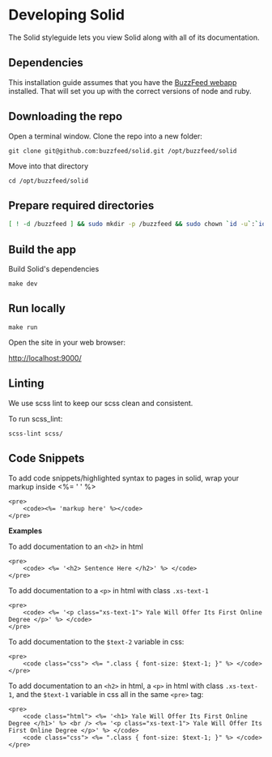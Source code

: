 # Developing Solid
The Solid styleguide lets you view Solid along with all of its documentation.

## Dependencies

This installation guide assumes that you have the [BuzzFeed webapp](https://github.com/buzzfeed/buzzfeed) installed. That will set you up with the correct versions of node and ruby.

## Downloading the repo

Open a terminal window. Clone the repo into a new folder:

`git clone git@github.com:buzzfeed/solid.git /opt/buzzfeed/solid`

Move into that directory

`cd /opt/buzzfeed/solid`

## Prepare required directories

```bash
[ ! -d /buzzfeed ] && sudo mkdir -p /buzzfeed && sudo chown `id -u`:`id -g` /buzzfeed
```

## Build the app

Build Solid's dependencies

`make dev`

## Run locally

`make run`

Open the site in your web browser:

<http://localhost:9000/>

## Linting

We use scss lint to keep our scss clean and consistent.

To run scss_lint:

`scss-lint scss/`

## Code Snippets

To add code snippets/highlighted syntax to pages in solid, wrap your markup inside <%= ' ' %>
```
<pre>
    <code><%= 'markup here' %></code>
</pre>
```


**Examples**

To add documentation to an `<h2>` in html

```
<pre>
    <code> <%= '<h2> Sentence Here </h2>' %> </code>
</pre>
```


To add documentation to a `<p>` in html with class `.xs-text-1`

```
<pre>
    <code> <%= '<p class="xs-text-1"> Yale Will Offer Its First Online Degree </p>' %> </code>
</pre>
```


To add documentation to the `$text-2` variable in css:

```
<pre>
    <code class="css"> <%= ".class { font-size: $text-1; }" %> </code>
</pre>
```


To add documentation to an `<h2>` in html, a `<p>` in html with class `.xs-text-1`, and the `$text-1` variable in css all in the same `<pre>` tag:

```
<pre>
    <code class="html"> <%= '<h1> Yale Will Offer Its First Online Degree </h1>' %> <br /> <%= '<p class="xs-text-1"> Yale Will Offer Its First Online Degree </p>' %> </code>
    <code class="css"> <%= ".class { font-size: $text-1; }" %> </code>
</pre>
```
